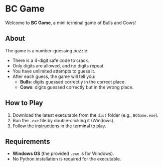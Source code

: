 # BC Game

Welcome to **BC Game**, a mini terminal game of Bulls and Cows!

## About

The game is a number-guessing puzzle:
- There is a 4-digit safe code to crack.
- Only digits are allowed, and no digits repeat.
- You have unlimited attempts to guess it.
- After each guess, the game will tell you:
  - **Bulls**: digits guessed correctly in the correct place.
  - **Cows**: digits guessed correctly but in the wrong place.

## How to Play

1. Download the latest executable from the `dist` folder (e.g., `BCGame.exe`).  
2. Run the `.exe` file by double-clicking it (Windows).  
3. Follow the instructions in the terminal to play.

## Requirements

- **Windows OS** (the provided `.exe` is for Windows).  
- No Python installation is required for the executable.  
